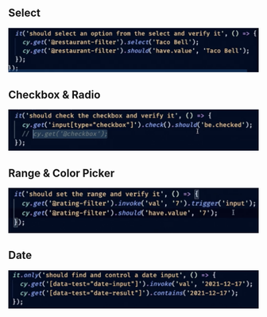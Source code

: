 ## Select

![select](./images/select.png)

## Checkbox & Radio

![checkbox](./images/checkbox.png)

## Range & Color Picker

![range](./images/range.png)

## Date

![date](./images/date.png)
